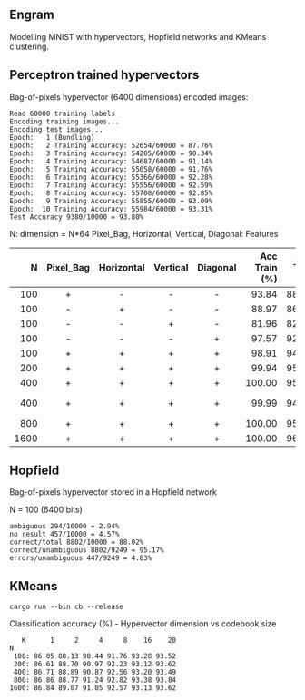 ## Engram

Modelling MNIST with hypervectors, Hopfield networks and KMeans clustering.

## Perceptron trained hypervectors

Bag-of-pixels hypervector (6400 dimensions) encoded images:

```text
Read 60000 training labels
Encoding training images...
Encoding test images...
Epoch:   1 (Bundling)
Epoch:   2 Training Accuracy: 52654/60000 = 87.76%
Epoch:   3 Training Accuracy: 54205/60000 = 90.34%
Epoch:   4 Training Accuracy: 54687/60000 = 91.14%
Epoch:   5 Training Accuracy: 55058/60000 = 91.76%
Epoch:   6 Training Accuracy: 55366/60000 = 92.28%
Epoch:   7 Training Accuracy: 55556/60000 = 92.59%
Epoch:   8 Training Accuracy: 55708/60000 = 92.85%
Epoch:   9 Training Accuracy: 55855/60000 = 93.09%
Epoch:  10 Training Accuracy: 55984/60000 = 93.31%
Test Accuracy 9380/10000 = 93.80%
```

N: dimension = N*64
Pixel_Bag, Horizontal, Vertical, Diagonal: Features 
          
|  N   |  Pixel_Bag | Horizontal | Vertical | Diagonal | Acc Train (%) | Acc Test (%) | Epochs                  | 
|-----:|:----------:|:----------:|:--------:|:--------:|--------------:|-------------:|------------------------:|
|  100 |    +       |  -         |  -       | -        |  93.84        | 88.97        |               5000      | 
|  100 |    -       |  +         |  -       | -        |  88.97        | 86.40        |               5000      |
|  100 |    -       |  -         |  +       | -        |  81.96        | 82.05        |               5000      |
|  100 |    -       |  -         |  -       | +        |  97.57        | 92.14        |               5000      |
|  100 |    +       |  +         |  +       | +        |  98.91        | 94.60        |               5000      |
|  200 |    +       |  +         |  +       | +        |  99.94        | 95.53        |               5000      |
|  400 |    +       |  +         |  +       | +        | 100.00        | 95.90        |               5000      |
|  400 |    +       |  +         |  +       | +        |  99.99        | 94.90        | +polarity ->  5000      | 
|  800 |    +       |  +         |  +       | +        | 100.00        | 95.98        |               5000      |
| 1600 |    +       |  +         |  +       | +        | 100.00        | 96.26        |               5000      |


## Hopfield 

Bag-of-pixels hypervector stored in a Hopfield network 

N = 100 (6400 bits)
```text
ambiguous 294/10000 = 2.94%
no result 457/10000 = 4.57%
correct/total 8802/10000 = 88.02%
correct/unambiguous 8802/9249 = 95.17%
errors/unambiguous 447/9249 = 4.83%
```

## KMeans 

```text
cargo run --bin cb --release
```

Classification accuracy (%) - Hypervector dimension vs codebook size
```
   K      1     2     4     8    16    20
N
 100: 86.05 88.13 90.44 91.76 93.28 93.52
 200: 86.61 88.70 90.97 92.23 93.12 93.62
 400: 86.71 88.89 90.87 92.56 93.20 93.49
 800: 86.86 88.77 91.24 92.82 93.38 93.84
1600: 86.84 89.07 91.05 92.57 93.13 93.62
```
